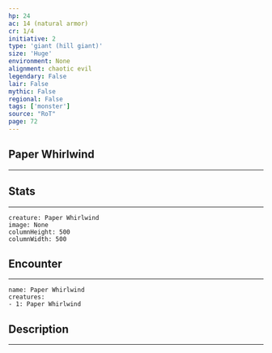 ```yaml
---
hp: 24
ac: 14 (natural armor)
cr: 1/4
initiative: 2
type: 'giant (hill giant)'    
size: 'Huge'
environment: None
alignment: chaotic evil
legendary: False
lair: False
mythic: False
regional: False
tags: ['monster']
source: "RoT"
page: 72
---
```


## Paper Whirlwind
---



## Stats
---

```statblock
creature: Paper Whirlwind
image: None
columnHeight: 500
columnWidth: 500
```

## Encounter
---

```encounter-table
name: Paper Whirlwind
creatures:
- 1: Paper Whirlwind
```

## Description
---




